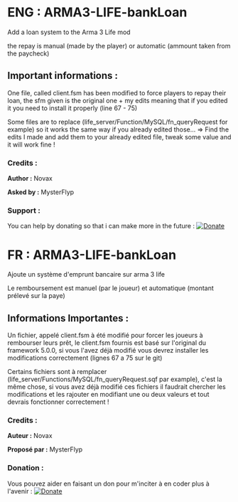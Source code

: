 
# ENG : ARMA3-LIFE-bankLoan
Add a loan system to the Arma 3 Life mod

the repay is manual (made by the player) or automatic (ammount taken from the paycheck)

## Important informations : 

One file, called client.fsm has been modified to force players to repay their loan, the sfm given is the original one + my edits meaning that if you edited it you need to install it properly (line 67 - 75)

Some files are to replace (life_server/Function/MySQL/fn_queryRequest for example) so it works the same way if you already edited those... => Find the edits I made and add them to your already edited file, tweak some value and it will work fine !


### Credits :
**Author :** Novax

**Asked by :** MysterFlyp


### Support :

You can help by donating so that i can make more in the future :
[![Donate](https://img.shields.io/badge/Donate-PayPal-green.svg)](https://paypal.me/novax69)



# FR : ARMA3-LIFE-bankLoan
Ajoute un système d'emprunt bancaire sur arma 3 life

Le remboursement est manuel (par le joueur) et automatique (montant prélevé sur la paye)


## Informations Importantes : 

Un fichier, appelé client.fsm à été modifié pour forcer les joueurs à rembourser leurs prêt, le client.fsm fournis est basé sur l'original du framework 5.0.0, si vous l'avez déjà modifié vous devrez installer les modifications correctement (lignes 67 a 75 sur le git)

Certains fichiers sont à remplacer (life_server/Functions/MySQL/fn_queryRequest.sqf par example), c'est la même chose, si vous avez déjà modifié ces fichiers il faudrait chercher les modifications et les rajouter en modifiant une ou deux valeurs et tout devrais fonctionner correctement !

### Credits :
**Auteur :** Novax

**Proposé par :** MysterFlyp


### Donation :

Vous pouvez aider en faisant un don pour m'inciter à en coder plus à l'avenir :
[![Donate](https://img.shields.io/badge/Donate-PayPal-green.svg)](https://paypal.me/novax69)